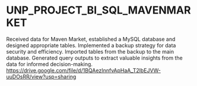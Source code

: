 # UNP_PROJECT_BI_SQL_MAVENMARKET
Received data for Maven Market, established a MySQL database and designed appropriate tables. Implemented a backup strategy for data security and efficiency. Imported tables from the backup to the main database. Generated query outputs to extract valuable insights from the data for informed decision-making.
https://drive.google.com/file/d/1BQAezInnfvApHaA_T2lbEJVW-uuDOsRR/view?usp=sharing

